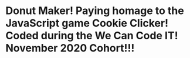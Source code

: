 # Donut Maker! Paying homage to the JavaScript game Cookie Clicker! Coded during the We Can Code IT! November 2020 Cohort!!!
